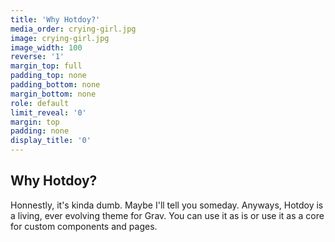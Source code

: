 ```yaml
---
title: 'Why Hotdoy?'
media_order: crying-girl.jpg
image: crying-girl.jpg
image_width: 100
reverse: '1'
margin_top: full
padding_top: none
padding_bottom: none
margin_bottom: none
role: default
limit_reveal: '0'
margin: top
padding: none
display_title: '0'
---
```


## Why Hotdoy?

Honnestly, it's kinda dumb. Maybe I'll tell you someday.
Anyways, Hotdoy is a living, ever evolving theme for Grav.
You can use it as is or use it as a core for custom components and pages.

